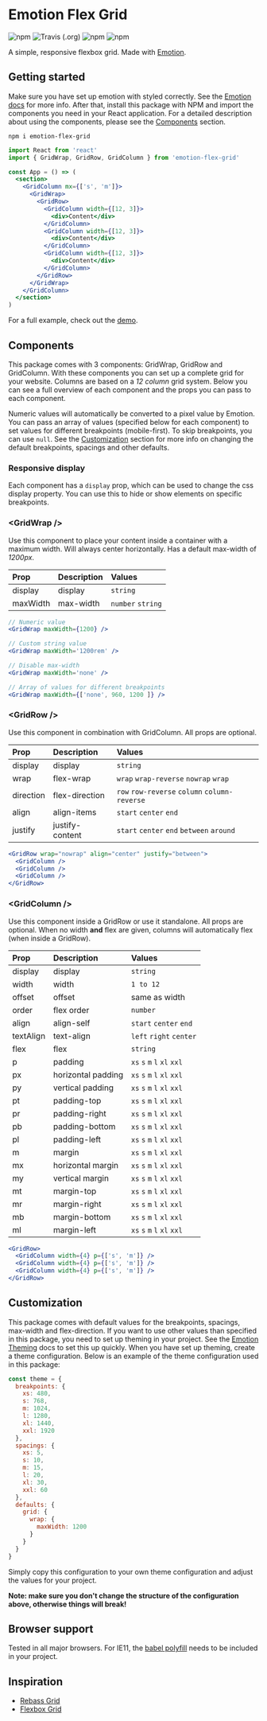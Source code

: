 # Emotion Flex Grid

![npm](https://img.shields.io/npm/v/emotion-flex-grid.svg?color=%2344cc11&style=flat-square)
![Travis (.org)](https://img.shields.io/travis/rann91/emotion-flex-grid.svg?style=flat-square)
![npm](https://img.shields.io/badge/size-36.8kB-brightgreen.svg?style=flat-square)
![npm](https://img.shields.io/npm/dt/emotion-flex-grid.svg?style=flat-square)

A simple, responsive flexbox grid. Made with [Emotion](https://emotion.sh).

## Getting started

Make sure you have set up emotion with styled correctly. See the [Emotion docs](https://emotion.sh/docs/introduction) for more info. After that, install this package with NPM and import the components you need in your React application. For a detailed description about using the components, please see the [Components](#Components) section.

```
npm i emotion-flex-grid
```

```jsx
import React from 'react'
import { GridWrap, GridRow, GridColumn } from 'emotion-flex-grid'

const App = () => (
  <section>
    <GridColumn mx={['s', 'm']}>
      <GridWrap>
        <GridRow>
          <GridColumn width={[12, 3]}>
            <div>Content</div>
          </GridColumn>
          <GridColumn width={[12, 3]}>
            <div>Content</div>
          </GridColumn>
          <GridColumn width={[12, 3]}>
            <div>Content</div>
          </GridColumn>
        </GridRow>
      </GridWrap>
    </GridColumn>
  </section>
)
```

For a full example, check out the [demo](https://rann91.github.io/emotion-flex-grid/).

## Components

This package comes with 3 components: GridWrap, GridRow and GridColumn. With these components you can set up a complete grid for your website. Columns are based on a _12 column_ grid system. Below you can see a full overview of each component and the props you can pass to each component.

Numeric values will automatically be converted to a pixel value by Emotion. You can pass an array of values (specified below for each component) to set values for different breakpoints (mobile-first). To skip breakpoints, you can use `null`. See the [Customization](#Customization) section for more info on changing the default breakpoints, spacings and other defaults.

### Responsive display

Each component has a `display` prop, which can be used to change the css display property. You can use this to hide or show elements on specific breakpoints.

### <GridWrap \/>

Use this component to place your content inside a container with a maximum width. Will always center horizontally. Has a default max-width of _1200px_.

| Prop     | Description | Values            |
| :------- | :---------- | :---------------- |
| display  | display     | `string`          |
| maxWidth | max-width   | `number` `string` |

```jsx
// Numeric value
<GridWrap maxWidth={1200} />

// Custom string value
<GridWrap maxWidth='1200rem' />

// Disable max-width
<GridWrap maxWidth='none' />

// Array of values for different breakpoints
<GridWrap maxWidth={['none', 960, 1200 ]} />
```

### <GridRow \/>

Use this component in combination with GridColumn. All props are optional.

| Prop      | Description     | Values                                        |
| :-------- | :-------------- | :-------------------------------------------- |
| display   | display         | `string`                                      |
| wrap      | flex-wrap       | `wrap` `wrap-reverse` `nowrap` `wrap`         |
| direction | flex-direction  | `row` `row-reverse` `column` `column-reverse` |
| align     | align-items     | `start` `center` `end`                        |
| justify   | justify-content | `start` `center` `end` `between` `around`     |

```jsx
<GridRow wrap="nowrap" align="center" justify="between">
  <GridColumn />
  <GridColumn />
  <GridColumn />
</GridRow>
```

### <GridColumn \/>

Use this component inside a GridRow or use it standalone. All props are optional. When no width **and** flex are given, columns will automatically flex (when inside a GridRow).

| Prop      | Description        | Values                      |
| :-------- | :----------------- | :-------------------------- |
| display   | display            | `string`                    |
| width     | width              | `1 to 12`                   |
| offset    | offset             | same as width               |
| order     | flex order         | `number`                    |
| align     | align-self         | `start` `center` `end`      |
| textAlign | text-align         | `left` `right` `center`     |
| flex      | flex               | `string`                    |
| p         | padding            | `xs` `s` `m` `l` `xl` `xxl` |
| px        | horizontal padding | `xs` `s` `m` `l` `xl` `xxl` |
| py        | vertical padding   | `xs` `s` `m` `l` `xl` `xxl` |
| pt        | padding-top        | `xs` `s` `m` `l` `xl` `xxl` |
| pr        | padding-right      | `xs` `s` `m` `l` `xl` `xxl` |
| pb        | padding-bottom     | `xs` `s` `m` `l` `xl` `xxl` |
| pl        | padding-left       | `xs` `s` `m` `l` `xl` `xxl` |
| m         | margin             | `xs` `s` `m` `l` `xl` `xxl` |
| mx        | horizontal margin  | `xs` `s` `m` `l` `xl` `xxl` |
| my        | vertical margin    | `xs` `s` `m` `l` `xl` `xxl` |
| mt        | margin-top         | `xs` `s` `m` `l` `xl` `xxl` |
| mr        | margin-right       | `xs` `s` `m` `l` `xl` `xxl` |
| mb        | margin-bottom      | `xs` `s` `m` `l` `xl` `xxl` |
| ml        | margin-left        | `xs` `s` `m` `l` `xl` `xxl` |

```jsx
<GridRow>
  <GridColumn width={4} p={['s', 'm']} />
  <GridColumn width={4} p={['s', 'm']} />
  <GridColumn width={4} p={['s', 'm']} />
</GridRow>
```

## Customization

This package comes with default values for the breakpoints, spacings, max-width and flex-direction. If you want to use other values than specified in this package, you need to set up theming in your project. See the [Emotion Theming](https://emotion.sh/docs/theming) docs to set this up quickly. When you have set up theming, create a theme configuration. Below is an example of the theme configuration used in this package:

```js
const theme = {
  breakpoints: {
    xs: 480,
    s: 768,
    m: 1024,
    l: 1280,
    xl: 1440,
    xxl: 1920
  },
  spacings: {
    xs: 5,
    s: 10,
    m: 15,
    l: 20,
    xl: 30,
    xxl: 60
  },
  defaults: {
    grid: {
      wrap: {
        maxWidth: 1200
      }
    }
  }
}
```

Simply copy this configuration to your own theme configuration and adjust the values for your project.

**Note: make sure you don't change the structure of the configuration above, otherwise things will break!**

## Browser support

Tested in all major browsers. For IE11, the [babel polyfill](https://babeljs.io/docs/en/babel-polyfill) needs to be included in your project.

## Inspiration

- [Rebass Grid](https://rebassjs.org/grid)
- [Flexbox Grid](http://flexboxgrid.com/)

